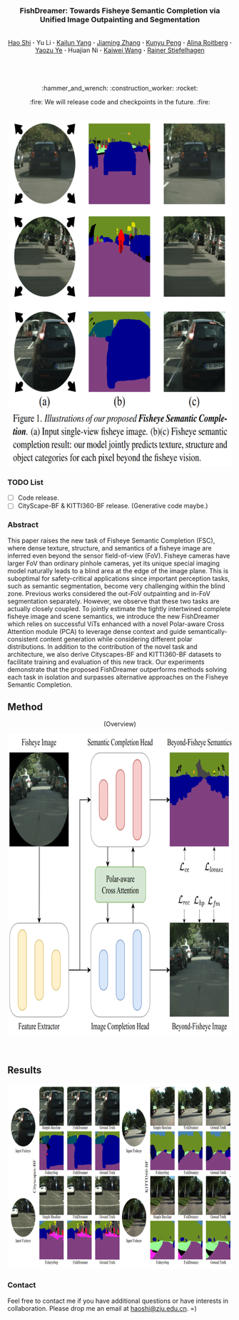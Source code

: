 ### <p align="center">FishDreamer: Towards Fisheye Semantic Completion via Unified Image Outpainting and Segmentation
<br>
<div align="center">
  <a href="https://www.researchgate.net/profile/Shi-Hao-10" target="_blank">Hao&nbsp;Shi</a> <b>&middot;</b>
  Yu&nbsp;Li</a> <b>&middot;</b>
  <a href="https://www.researchgate.net/profile/Kailun-Yang" target="_blank">Kailun&nbsp;Yang</a> <b>&middot;</b>
  <a href="https://www.researchgate.net/profile/Jiaming-Zhang-10" target="_blank">Jiaming&nbsp;Zhang</a> <b>&middot;</b>
  <a href="https://www.researchgate.net/profile/Kunyu-Peng" target="_blank">Kunyu&nbsp;Peng</a> <b>&middot;</b>
  <a href="https://www.researchgate.net/profile/Alina-Roitberg-2" target="_blank">Alina&nbsp;Roitberg</a> <b>&middot;</b>
  <a href="https://www.researchgate.net/profile/Yaozu-Ye" target="_blank">Yaozu&nbsp;Ye</a> <b>&middot;</b>
  Huajian&nbsp;Ni</a> <b>&middot;</b>
  <a href="https://www.researchgate.net/profile/Kaiwei-Wang-4" target="_blank">Kaiwei&nbsp;Wang</a> <b>&middot;</b>
  <a href="https://www.researchgate.net/profile/Rainer-Stiefelhagen" target="_blank">Rainer&nbsp;Stiefelhagen</a>
  <br> <br>

[comment]: <> (  <a href="https://arxiv.org/pdf/2211.11293.pdf" target="_blank">Paper</a>)

####

[comment]: <> (<a href="https://arxiv.org/" target="_blank">Paper</a> &emsp;)

[comment]: <> (  <a href="https://arxiv.org/" target="_blank">Demo Video &#40;Youtube&#41;</a> &emsp;)

[comment]: <> (  <a href="https://arxiv.org/" target="_blank">演示视频 &#40;B站&#41;</a> &emsp;)
</div>
<br>
<p align="center">:hammer_and_wrench: :construction_worker: :rocket:</p>
<p align="center">:fire: We will release code and checkpoints in the future. :fire:</p>
<br>

<div align=center><img src="assets/teaser.png" width="661" height="777" /></div>

[comment]: <> (### Update)

[comment]: <> (- 2022.11.21 Release the [arXiv]&#40;https://arxiv.org/abs/2211.11293&#41; version with supplementary materials.)

### TODO List
- [ ] Code release. 
- [ ] CityScape-BF & KITTI360-BF release. (Generative code maybe.)

### Abstract
This paper raises the new task of Fisheye Semantic Completion (FSC), where dense texture, structure, and semantics of a fisheye image are inferred even beyond the sensor field-of-view (FoV).
Fisheye cameras have larger FoV than ordinary pinhole cameras, yet its unique special imaging model naturally leads to a blind area at the edge of the image plane.
This is suboptimal for safety-critical applications since   important perception tasks, such as semantic segmentation, become very challenging within the blind zone.
Previous works  considered the out-FoV outpainting  and in-FoV segmentation separately. 
However, we observe that these two tasks are actually closely coupled. 
To jointly estimate the tightly intertwined complete fisheye image and scene semantics, we introduce the new FishDreamer which relies on successful ViTs enhanced with a novel Polar-aware Cross Attention module (PCA)  to leverage dense context and guide semantically-consistent content generation while considering different polar distributions.
In addition to the contribution of the novel task and architecture, we also derive Cityscapes-BF and KITTI360-BF datasets to facilitate training and evaluation of this new track. Our experiments demonstrate that the proposed FishDreamer outperforms methods solving each task in isolation and surpasses alternative approaches on the Fisheye Semantic Completion. 

## Method

<p align="center">
    (Overview)
</p>
<p align="center">
    <div align=center><img src="assets/method.png" width="800" height="674" /></div>
<br><br>

## Results
<div align=center><img src="assets/compare.png" width="800" height="416" /></div>

[comment]: <> (### Citation)

[comment]: <> (   If you find our paper or repo useful, please consider citing our paper:)

[comment]: <> (   ```bibtex)

[comment]: <> (   @article{shi2022flowlens,)

[comment]: <> (  title={FlowLens: Seeing Beyond the FoV via Flow-guided Clip-Recurrent Transformer},)

[comment]: <> (  author={Shi, Hao and Jiang, Qi and Yang, Kailun and Yin, Xiaoting and Wang, Kaiwei},)

[comment]: <> (  journal={arXiv preprint arXiv:2211.11293},)

[comment]: <> (  year={2022})

[comment]: <> (})

[comment]: <> (   ```)

### Contact
Feel free to contact me if you have additional questions or have interests in collaboration. Please drop me an email at haoshi@zju.edu.cn. =)
